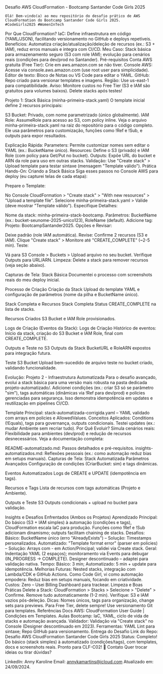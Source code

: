 Desafio AWS CloudFormation - Bootcamp Santander Code Girls 2025

```
Olá! Bem-vindo(a) ao meu repositório do desafio prático de AWS CloudFormation do Bootcamp Santander Code Girls 2025.
#CodeGirls2025 #WomenInTech
```


Por Que CloudFormation?
IaC: Define infraestrutura em código (YAML/JSON), facilitando versionamento no GitHub e deploys repetíveis.
Benefícios: Automatiza criação/atualização/deleção de recursos (ex.: S3 + IAM), reduz erros manuais e integra com CI/CD.
Meu Caso: Stack básica para armazenamento seguro (S3 com role IAM); evolução para cenários reais (condições para dev/prod no Santander).
Pré-requisitos
Conta AWS gratuita (Free Tier): Crie em aws.amazon.com se não tiver.
Console AWS: Acesse via console.aws.amazon.com (use root user para simplicidade).
Editor de texto: Bloco de Notas ou VS Code para editar o YAML.
GitHub: Repo criado para versionar templates e imagens.
Região: Use us-east-1 para compatibilidade.
Aviso: Monitore custos no Free Tier (S3 e IAM são gratuitos para volumes baixos). Delete stacks após testes!

Projeto 1: Stack Básica (minha-primeira-stack.yaml)
O template inicial define 2 recursos principais:

S3 Bucket: Privado, com nome parametrizado (único globalmente).
IAM Role: AssumeRole para acesso ao S3, com policy inline.
Veja o arquivo minha-primeira-stack.yaml na raiz do repositório para o código completo. Ele usa parâmetros para customização, funções como !Ref e !Sub, e outputs para expor resultados.

Explicação Rápida:
Parameters: Permite customizar nomes sem editar o YAML (ex.: BucketName único).
Resources: Define o S3 (privado) e IAM Role (com policy para Get/Put no bucket).
Outputs: Expõe URL do bucket e ARN da role para uso em outras stacks.
Validação: Use "Create stack" > Upload template para testar sintaxe (mensagem "Template válido").
Prática Hands-On: Criando a Stack Básica
Siga esses passos no Console AWS para deploy (eu capturei telas de cada etapa):

Prepare o Template:

No Console CloudFormation > "Create stack" > "With new resources" > "Upload a template file".
Selecione minha-primeira-stack.yaml > Valide (deve mostrar "Template válido").
Especifique Detalhes:

Nome da stack: minha-primeira-stack-bootcamp.
Parâmetros: BucketName (ex.: bucket-seunome-2025-unico123), RoleName (default).
Adicione tag: Projeto: BootcampSantander2025.
Opções e Revisar:

Deixe padrão (role IAM automática).
Revise: Confirme 2 recursos (S3 e IAM).
Clique "Create stack" > Monitore até "CREATE_COMPLETE" (~2-5 min).
Teste:

Vá para S3 Console > Buckets > Upload arquivo no seu bucket.
Verifique Outputs para URL/ARN.
Limpeza: Delete a stack para remover recursos (veja seção abaixo).

Capturas de Tela: Stack Básica
Documentei o processo com screenshots reais do meu deploy inicial.

Processo de Criação
Criação da Stack Upload do template YAML e configuração de parâmetros (nome da pilha e BucketName único).

Stack Completa e Recursos
Stack Completa Status CREATE_COMPLETE na lista de stacks.

Recursos Criados S3 Bucket e IAM Role provisionados.

Logs de Criação (Eventos da Stack): Logs de Criação Histórico de eventos: Início da stack, criação do S3 Bucket e IAM Role, final com CREATE_COMPLETE.

Outputs e Teste no S3
Outputs da Stack BucketURL e RoleARN expostos para integração futura.

Teste S3 Bucket Upload bem-sucedido de arquivo teste no bucket criado, validando funcionalidade.

Evolução: Projeto 2 - Infraestrutura Automatizada
Para o desafio avançado, evolui a stack básica para uma versão mais robusta na pasta dedicada projeto-automatizado/. Adicionei condições (ex.: criar S3 só se parâmetro "sim"), tags automáticas (dinâmicas via !Ref para dev/prod) e policies gerenciadas para segurança. Isso demonstra idempotência em updates e reutilização em pipelines CI/CD.

Template Principal: stack-automatizada-corrigida.yaml – YAML validado com arrays em policies e AllowedValues.
Conceitos Aplicados: Conditions (!Equals), tags para governança, outputs condicionais. Testei updates (ex.: mudar Ambiente sem recriar tudo).
Por Quê Evoluir? Simula cenários reais: Flexibilidade para ambientes (dev/prod) e redução de recursos desnecessários.
Veja a documentação completa:

README-automatizado.md: Passos detalhados e pré-requisitos.
insights-automatizados.md: Reflexões pessoais (ex.: como automação reduz bias em setups manuais).
Capturas de Tela: Stack Automatizada
Parâmetros Avançados Configuração de condições (CriarBucket: sim) e tags dinâmicas.

Eventos Automatizados Logs de CREATE e UPDATE (idempotência em tags).

Recursos e Tags Lista de recursos com tags automáticas (Projeto e Ambiente).

Outputs e Teste S3 Outputs condicionais + upload no bucket para validação.

Insights e Desafios Enfrentados (Ambos os Projetos)
Aprendizado Principal: Do básico (S3 + IAM simples) à automação (condições e tags), CloudFormation escala IaC para produção. Funções como !Ref e !Sub adicionam dinamismo; outputs facilitam chaining de stacks.
Desafios:
Básico: BucketName único (erro "AlreadyExists") – Solução: Timestamps personalizados.
Automatizado: "Template format error" (parser em policies) – Solução: Arrays com - em Action/Principal; validei via Create stack.
Geral: Indentação YAML (2 espaços); monitoramento via Events para debugar (IN_PROGRESS → COMPLETE). Designer descontinuado – adaptei para validação nativa.
Tempo: Básico: 3 min; Automatizado: 5 min + update para idempotência.
Melhorias Futuras: Nested stacks, integração com Lambda/CDK e GitHub Actions. Como Code Girl, vi como automação empodera: Reduz bias em setups manuais, focando em criatividade.
Custos: Zero – Usei Billing Dashboard para trackear.
Limpeza e Boas Práticas
Delete a Stack: CloudFormation > Stacks > Selecione > "Delete" > Confirme. Remove tudo automaticamente (1-2 min).
Verifique: S3 e IAM vazios pós-deleção.
Dicas: Nomes únicos, tags para organização, change sets para previews. Para Free Tier, delete sempre! Use versionamento Git para templates.
Referências
Docs AWS: CloudFormation User Guide | Condições em Templates.
Aulas Bootcamp: IaC, YAML, ciclo de vida de stacks e automação avançada.
Validador: Validação via "Create stack" no Console (Designer descontinuado em 2023).
Ferramentas: YAML Lint para sintaxe; Repo GitHub para versionamento.
Entrega do Desafio
Link do Repo: Desafio AWS CloudFormation Santander Code Girls 2025
Status: Completo! Do básico (stack simples) à automatizado (condições/tags), com templates, docs e screenshots reais. Pronto para CLF-C02!
📌 Contato
Quer trocar ideias ou tirar dúvidas?

LinkedIn: Anny Karoline
Email: annykamartins@icloud.com
Atualizado em: 24/09/2024.
